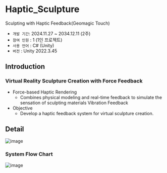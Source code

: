 # Haptic_Sculpture
Sculpting with Haptic Feedback(Geomagic Touch)
- `개발 기간`: 2024.11.27 ~ 2034.12.11 (2주)
- `참여 인원` : 1 (1인 프로젝트)
- `사용 언어` : C# (Unity)
- `버전` : Unity 2022.3.45

## Introduction
### Virtual Reality Sculpture Creation with Force Feedback
- Force-based Haptic Rendering
  - Combines physical modeling and real-time feedback to simulate the sensation of sculpting materials Vibration Feedback
- Objective
  - Develop a haptic feedback system for virtual sculpture creation.
 
## Detail
![image](https://github.com/user-attachments/assets/b71d7e13-191c-4d9e-891a-cc4afb19f102)

### System Flow Chart
![image](https://github.com/user-attachments/assets/dcf8abc4-0130-447b-80b8-d628a5f75f02)
